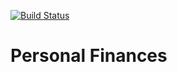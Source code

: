 [![Build Status](https://travis-ci.org/taciogt/personal-finances.svg?branch=main)](https://travis-ci.org/taciogt/personal-finances)

# Personal Finances

